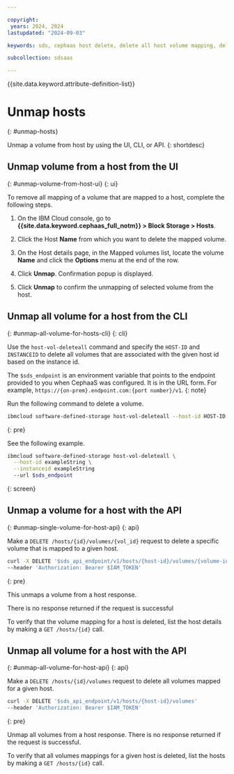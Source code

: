 ```yaml
---

copyright:
 years: 2024, 2024
lastupdated: "2024-09-03"

keywords: sds, cephaas host delete, delete all host volume mapping, delete volume mapping for a host,

subcollection: sdsaas

---
```


{{site.data.keyword.attribute-definition-list}}

# Unmap hosts
{: #unmap-hosts}

Unmap a volume from host by using the UI, CLI, or API.
{: shortdesc}


## Unmap volume from a host from the UI
{: #unmap-volume-from-host-ui}
{: ui}

To remove all mapping of a volume that are mapped to a host, complete the following steps.

1. On the IBM Cloud console, go to **{{site.data.keyword.cephaas_full_notm}} > Block Storage > Hosts**.

2. Click the Host **Name** from which you want to delete the mapped volume.

3. On the Host details page, in the Mapped volumes list, locate the volume **Name** and click the **Options** menu at the end of the row.

4. Click **Unmap**. Confirmation popup is displayed.

5. Click **Unmap** to confirm the unmapping of selected volume from the host.



## Unmap all volume for a host from the CLI
{: #unmap-all-volume-for-hosts-cli}
{: cli}

Use the `host-vol-deleteall` command and specify the `HOST-ID` and `INSTANCEID` to delete all volumes that are associated with the given host id based on the instance id.

The `$sds_endpoint` is an environment variable that points to the endpoint provided to you when CephaaS was configured. It is in the URL form. For example, `https://{on-prem}.endpoint.com:{port number}/v1`.
{: note}

Run the following command to delete a volume.

```sh
ibmcloud software-defined-storage host-vol-deleteall --host-id HOST-ID --instanceid INSTANCEID --url string
```
{: pre}

See the following example.

```bash
ibmcloud software-defined-storage host-vol-deleteall \
  --host-id exampleString \
  --instanceid exampleString
  --url $sds_endpoint
```
{: screen}



## Unmap a volume for a host with the API
{: #unmap-single-volume-for-host-api}
{: api}

Make a `DELETE /hosts/{id}/volumes/{vol_id}` request to delete a specific volume that is mapped to a given host.

```sh
curl -X DELETE '$sds_api_endpoint/v1/hosts/{host-id}/volumes/{volume-id}'
--header 'Authorization: Bearer $IAM_TOKEN'
```
{: pre}

This unmaps a volume from a host response.

There is no response returned if the request is successful


To verify that the volume mapping for a host is deleted, list the host details by making a `GET /hosts/{id}` call.



## Unmap all volume for a host with the API
{: #unmap-all-volume-for-host-api}
{: api}

Make a `DELETE /hosts/{id}/volumes` request to delete all volumes mapped for a given host.

```sh
curl -X DELETE '$sds_api_endpoint/v1/hosts/{host-id}/volumes'
--header 'Authorization: Bearer $IAM_TOKEN'
```
{: pre}

Unmap all volumes from a host response.
There is no response returned if the request is successful.


To verify that all volumes mappings for a given host is deleted, list the hosts by making a `GET /hosts/{id}` call.




